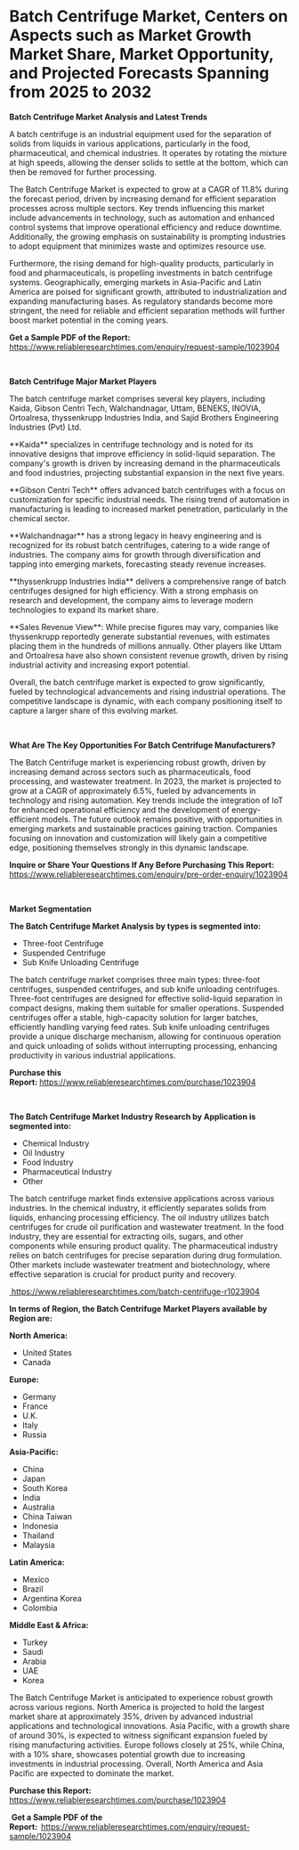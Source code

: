<p><h1>Batch Centrifuge Market, Centers on Aspects such as Market Growth Market Share, Market Opportunity, and Projected Forecasts Spanning from 2025 to 2032</h1></p><p><strong>Batch Centrifuge Market Analysis and Latest Trends</strong></p>
<p><p>A batch centrifuge is an industrial equipment used for the separation of solids from liquids in various applications, particularly in the food, pharmaceutical, and chemical industries. It operates by rotating the mixture at high speeds, allowing the denser solids to settle at the bottom, which can then be removed for further processing. </p><p>The Batch Centrifuge Market is expected to grow at a CAGR of 11.8% during the forecast period, driven by increasing demand for efficient separation processes across multiple sectors. Key trends influencing this market include advancements in technology, such as automation and enhanced control systems that improve operational efficiency and reduce downtime. Additionally, the growing emphasis on sustainability is prompting industries to adopt equipment that minimizes waste and optimizes resource use. </p><p>Furthermore, the rising demand for high-quality products, particularly in food and pharmaceuticals, is propelling investments in batch centrifuge systems. Geographically, emerging markets in Asia-Pacific and Latin America are poised for significant growth, attributed to industrialization and expanding manufacturing bases. As regulatory standards become more stringent, the need for reliable and efficient separation methods will further boost market potential in the coming years.</p></p>
<p><strong>Get a Sample PDF of the Report:&nbsp;</strong> <a href="https://www.reliableresearchtimes.com/enquiry/request-sample/1023904?utm_campaign=2246&utm_medium=2&utm_source=Github&utm_content=ia&utm_term=16042025&utm_id=batch-centrifuge">https://www.reliableresearchtimes.com/enquiry/request-sample/1023904</a></p>
<p>&nbsp;</p>
<p><strong>Batch Centrifuge Major Market Players</strong></p>
<p><p>The batch centrifuge market comprises several key players, including Kaida, Gibson Centri Tech, Walchandnagar, Uttam, BENEKS, INOVIA, Ortoalresa, thyssenkrupp Industries India, and Sajid Brothers Engineering Industries (Pvt) Ltd.</p><p>**Kaida** specializes in centrifuge technology and is noted for its innovative designs that improve efficiency in solid-liquid separation. The company's growth is driven by increasing demand in the pharmaceuticals and food industries, projecting substantial expansion in the next five years.</p><p>**Gibson Centri Tech** offers advanced batch centrifuges with a focus on customization for specific industrial needs. The rising trend of automation in manufacturing is leading to increased market penetration, particularly in the chemical sector.</p><p>**Walchandnagar** has a strong legacy in heavy engineering and is recognized for its robust batch centrifuges, catering to a wide range of industries. The company aims for growth through diversification and tapping into emerging markets, forecasting steady revenue increases.</p><p>**thyssenkrupp Industries India** delivers a comprehensive range of batch centrifuges designed for high efficiency. With a strong emphasis on research and development, the company aims to leverage modern technologies to expand its market share.</p><p>**Sales Revenue View**: While precise figures may vary, companies like thyssenkrupp reportedly generate substantial revenues, with estimates placing them in the hundreds of millions annually. Other players like Uttam and Ortoalresa have also shown consistent revenue growth, driven by rising industrial activity and increasing export potential.</p><p>Overall, the batch centrifuge market is expected to grow significantly, fueled by technological advancements and rising industrial operations. The competitive landscape is dynamic, with each company positioning itself to capture a larger share of this evolving market.</p></p>
<p>&nbsp;</p>
<p><strong>What Are The Key Opportunities For Batch Centrifuge Manufacturers?</strong></p>
<p><p>The Batch Centrifuge market is experiencing robust growth, driven by increasing demand across sectors such as pharmaceuticals, food processing, and wastewater treatment. In 2023, the market is projected to grow at a CAGR of approximately 6.5%, fueled by advancements in technology and rising automation. Key trends include the integration of IoT for enhanced operational efficiency and the development of energy-efficient models. The future outlook remains positive, with opportunities in emerging markets and sustainable practices gaining traction. Companies focusing on innovation and customization will likely gain a competitive edge, positioning themselves strongly in this dynamic landscape.</p></p>
<p><strong>Inquire or Share Your Questions If Any Before Purchasing This Report:</strong> <a href="https://www.reliableresearchtimes.com/enquiry/pre-order-enquiry/1023904?utm_campaign=2246&utm_medium=2&utm_source=Github&utm_content=ia&utm_term=16042025&utm_id=batch-centrifuge">https://www.reliableresearchtimes.com/enquiry/pre-order-enquiry/1023904</a></p>
<p>&nbsp;</p>
<p><strong>Market Segmentation</strong></p>
<p><strong>The Batch Centrifuge Market Analysis by types is segmented into:</strong></p>
<p><ul><li>Three-foot Centrifuge</li><li>Suspended Centrifuge</li><li>Sub Knife Unloading Centrifuge</li></ul></p>
<p><p>The batch centrifuge market comprises three main types: three-foot centrifuges, suspended centrifuges, and sub knife unloading centrifuges. Three-foot centrifuges are designed for effective solid-liquid separation in compact designs, making them suitable for smaller operations. Suspended centrifuges offer a stable, high-capacity solution for larger batches, efficiently handling varying feed rates. Sub knife unloading centrifuges provide a unique discharge mechanism, allowing for continuous operation and quick unloading of solids without interrupting processing, enhancing productivity in various industrial applications.</p></p>
<p><strong>Purchase this Report:&nbsp;</strong><a href="https://www.reliableresearchtimes.com/purchase/1023904?utm_campaign=2246&utm_medium=2&utm_source=Github&utm_content=ia&utm_term=16042025&utm_id=batch-centrifuge">https://www.reliableresearchtimes.com/purchase/1023904</a></p>
<p>&nbsp;</p>
<p><strong>The Batch Centrifuge Market Industry Research by Application is segmented into:</strong></p>
<p><ul><li>Chemical Industry</li><li>Oil Industry</li><li>Food Industry</li><li>Pharmaceutical Industry</li><li>Other</li></ul></p>
<p><p>The batch centrifuge market finds extensive applications across various industries. In the chemical industry, it efficiently separates solids from liquids, enhancing processing efficiency. The oil industry utilizes batch centrifuges for crude oil purification and wastewater treatment. In the food industry, they are essential for extracting oils, sugars, and other components while ensuring product quality. The pharmaceutical industry relies on batch centrifuges for precise separation during drug formulation. Other markets include wastewater treatment and biotechnology, where effective separation is crucial for product purity and recovery.</p></p>
<p><a href="https://www.reliableresearchtimes.com/batch-centrifuge-r1023904?utm_campaign=2246&utm_medium=2&utm_source=Github&utm_content=ia&utm_term=16042025&utm_id=batch-centrifuge">&nbsp;https://www.reliableresearchtimes.com/batch-centrifuge-r1023904</a></p>
<p><strong>In terms of Region, the Batch Centrifuge Market Players available by Region are:</strong></p>
<p>
    <p> <strong> North America: </strong>
        <ul>
            <li>United States</li>
            <li>Canada</li>
        </ul>
        </p> 
    <p> <strong> Europe: </strong>
        <ul>
            <li>Germany</li>
            <li>France</li>
            <li>U.K.</li>
            <li>Italy</li>
            <li>Russia</li>
        </ul>
        </p> 
    <p> <strong> Asia-Pacific: </strong>
        <ul>
            <li>China</li>
            <li>Japan</li>
            <li>South Korea</li>
            <li>India</li>
            <li>Australia</li>
            <li>China Taiwan</li>
            <li>Indonesia</li>
            <li>Thailand</li>
            <li>Malaysia</li>
        </ul>
        </p> 
    <p> <strong> Latin America: </strong>
        <ul>
            <li>Mexico</li>
            <li>Brazil</li>
            <li>Argentina Korea</li>
            <li>Colombia</li>
        </ul>
        </p> 
    <p> <strong> Middle East & Africa: </strong>
        <ul>
            <li>Turkey</li>
            <li>Saudi</li>
            <li>Arabia</li>
            <li>UAE</li>
            <li>Korea</li>
        </ul>
    </p>
    </p>
<p><p>The Batch Centrifuge Market is anticipated to experience robust growth across various regions. North America is projected to hold the largest market share at approximately 35%, driven by advanced industrial applications and technological innovations. Asia Pacific, with a growth share of around 30%, is expected to witness significant expansion fueled by rising manufacturing activities. Europe follows closely at 25%, while China, with a 10% share, showcases potential growth due to increasing investments in industrial processing. Overall, North America and Asia Pacific are expected to dominate the market.</p></p>
<p><strong>Purchase this Report: </strong><a href="https://www.reliableresearchtimes.com/purchase/1023904?utm_campaign=2246&utm_medium=2&utm_source=Github&utm_content=ia&utm_term=16042025&utm_id=batch-centrifuge">https://www.reliableresearchtimes.com/purchase/1023904</a></p>
<p>&nbsp;<strong>Get a Sample PDF of the Report:&nbsp;&nbsp;</strong><a href="https://www.reliableresearchtimes.com/enquiry/request-sample/1023904?utm_campaign=2246&utm_medium=2&utm_source=Github&utm_content=ia&utm_term=16042025&utm_id=batch-centrifuge">https://www.reliableresearchtimes.com/enquiry/request-sample/1023904</a></p>
<p><strong></strong></p>
<p><p></p><p></p><p></p></p>